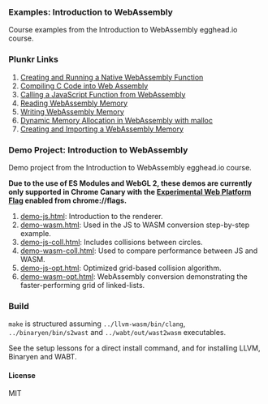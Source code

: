 ### Examples: Introduction to WebAssembly

Course examples from the Introduction to WebAssembly egghead.io course.

### Plunkr Links

1. [Creating and Running a Native WebAssembly Function](https://embed.plnkr.co/tFyR689ChxLsH6QtRiS8?autoCloseSidebar=true&show=test.wast,index.html)
2. [Compiling C Code into Web Assembly](https://embed.plnkr.co/U2Xr87qBo2gZxbthKexo?autoCloseSidebar=true&show=program.c,index.html)
3. [Calling a JavaScript Function from WebAssembly](https://embed.plnkr.co/nXJcTfVrztxSLqo8iN0a?autoCloseSidebar=true&show=program.c,index.html)
4. [Reading WebAssembly Memory](https://embed.plnkr.co/Sb6oQl4Y0zcqWLVKjWb5?autoCloseSidebar=true&show=program.c,index.html)
5. [Writing WebAssembly Memory](https://embed.plnkr.co/SnBwi3sUmcFQhh0FPIsR?autoCloseSidebar=true&show=program.c,index.html)
6. [Dynamic Memory Allocation in WebAssembly with malloc](https://embed.plnkr.co/hpV47vbXw32RtMjtoQGM?autoCloseSidebar=true&show=program.c,index.html)
7. [Creating and Importing a WebAssembly Memory](https://embed.plnkr.co/oeypCwihZ3C2SsnIud6v?autoCloseSidebar=true&show=program.wast,index.html)


### Demo Project: Introduction to WebAssembly

Demo project from the Introduction to WebAssembly egghead.io course.

__Due to the use of ES Modules and WebGL 2, these demos are currently only supported in Chrome Canary with the [Experimental Web Platform Flag](chrome://flags/#enable-experimental-web-platform-features) enabled from chrome://flags.__

1. [demo-js.html](https://embed.plnkr.co/FFN9MY6gcpnh3PPR0Qya?autoCloseSidebar=true): Introduction to the renderer.
2. [demo-wasm.html](https://embed.plnkr.co/V14384GNZsGtwZJZNt1O?autoCloseSidebar=true&show=demo.c,index.html,preview): Used in the JS to WASM conversion step-by-step example.
3. [demo-js-coll.html](https://embed.plnkr.co/DI8imAG2fpKwqqAMxqWS?autoCloseSidebar=true): Includes collisions between circles.
4. [demo-wasm-coll.html](https://embed.plnkr.co/cN4q3f6EdCCSpM8U1MV3?autoCloseSidebar=true&show=demo-coll.c,preview): Used to compare performance between JS and WASM.
5. [demo-js-opt.html](https://embed.plnkr.co/HjBosWsN4YNi8M1cJt7h?autoCloseSidebar=true): Optimized grid-based collision algorithm.
6. [demo-wasm-opt.html](https://embed.plnkr.co/jsMi5oltGnT0Jn38js3v?autoCloseSidebar=true&show=demo-opt.c,preview): WebAssembly conversion demonstrating the faster-performing grid of linked-lists.

### Build

`make` is structured assuming `../llvm-wasm/bin/clang`, `../binaryen/bin/s2wast` and `../wabt/out/wast2wasm` executables.

See the setup lessons for a direct install command, and for installing LLVM, Binaryen and WABT.

#### License

MIT